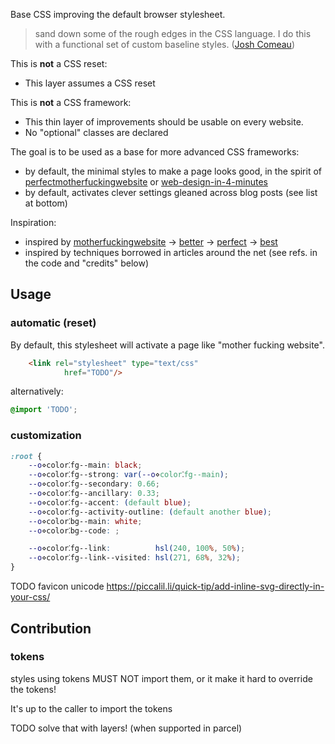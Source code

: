 
Base CSS improving the default browser stylesheet.

> sand down some of the rough edges in the CSS language.
> I do this with a functional set of custom baseline styles. ([Josh Comeau](https://www.joshwcomeau.com/css/custom-css-reset/))

This is **not** a CSS reset:
- This layer assumes a CSS reset

This is **not** a CSS framework:
- This thin layer of improvements should be usable on every website.
- No "optional" classes are declared

The goal is to be used as a base for more advanced CSS frameworks:
- by default, the minimal styles to make a page looks good,
  in the spirit of [perfectmotherfuckingwebsite](https://perfectmotherfuckingwebsite.com/) or [web-design-in-4-minutes](https://jgthms.com/web-design-in-4-minutes/)
- by default, activates clever settings gleaned across blog posts (see list at bottom)

Inspiration:
* inspired by [motherfuckingwebsite](https://motherfuckingwebsite.com/) → [better](https://bettermotherfuckingwebsite.com/) → [perfect](https://perfectmotherfuckingwebsite.com/) → [best](https://bestmotherfucking.website/)
* inspired by techniques borrowed in articles around the net (see refs. in the code and "credits" below)


## Usage

### automatic (reset)
By default, this stylesheet will activate a page like "mother fucking website".
```html
	<link rel="stylesheet" type="text/css"
			href="TODO"/>
```
alternatively:
```css
@import 'TODO';
```

### customization

```css
:root {
	--o⋄color⁚fg--main: black;
	--o⋄color⁚fg--strong: var(--o⋄color⁚fg--main);
	--o⋄color⁚fg--secondary: 0.66;
	--o⋄color⁚fg--ancillary: 0.33;
	--o⋄color⁚fg--accent: (default blue);
	--o⋄color⁚fg--activity-outline: (default another blue);
	--o⋄color⁚bg--main: white;
	--o⋄color⁚bg--code: ;

	--o⋄color⁚fg--link:          hsl(240, 100%, 50%);
	--o⋄color⁚fg--link--visited: hsl(271, 68%, 32%);
}
```

TODO favicon unicode https://piccalil.li/quick-tip/add-inline-svg-directly-in-your-css/


## Contribution

### tokens
styles using tokens MUST NOT import them, or it make it hard to override the tokens!

It's up to the caller to import the tokens

TODO solve that with layers! (when supported in parcel)
